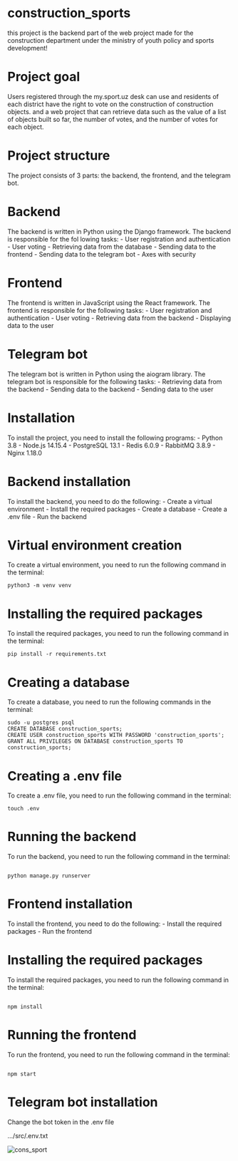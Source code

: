 # construction_sports
this project is the backend part of the web project made for the construction department under the ministry of youth policy and sports development!


# Project goal
Users registered through the my.sport.uz desk can use and residents of each district have the right to vote on the construction of construction objects.
and a web project that can retrieve data such as the value of a list of objects built so far, the number of votes, and the number of votes for each object.

# Project structure
The project consists of 3 parts: the backend, the frontend, and the telegram bot.

# Backend
The backend is written in Python using the Django framework. The backend is responsible for the fol
    lowing tasks:
    - User registration and authentication
    - User voting
    - Retrieving data from the database
    - Sending data to the frontend
    - Sending data to the telegram bot
    - Axes with security

# Frontend
The frontend is written in JavaScript using the React framework. The frontend is responsible for the following tasks:
    - User registration and authentication
    - User voting
    - Retrieving data from the backend
    - Displaying data to the user


# Telegram bot
The telegram bot is written in Python using the aiogram library. The telegram bot is responsible for the following tasks:
    - Retrieving data from the backend
    - Sending data to the backend
    - Sending data to the user


# Installation
To install the project, you need to install the following programs:
    - Python 3.8
    - Node.js 14.15.4
    - PostgreSQL 13.1
    - Redis 6.0.9
    - RabbitMQ 3.8.9
    - Nginx 1.18.0

# Backend installation
To install the backend, you need to do the following:
    - Create a virtual environment
    - Install the required packages
    - Create a database
    - Create a .env file
    - Run the backend


# Virtual environment creation

To create a virtual environment, you need to run the following command in the terminal:
```
python3 -m venv venv
```

# Installing the required packages

To install the required packages, you need to run the following command in the terminal:
```
pip install -r requirements.txt
```

# Creating a database

To create a database, you need to run the following commands in the terminal:
```
sudo -u postgres psql
CREATE DATABASE construction_sports;
CREATE USER construction_sports WITH PASSWORD 'construction_sports';
GRANT ALL PRIVILEGES ON DATABASE construction_sports TO construction_sports;
```

# Creating a .env file
    
To create a .env file, you need to run the following command in the terminal:
```
touch .env
```

# Running the backend

To run the backend, you need to run the following command in the terminal:
```

python manage.py runserver
```

# Frontend installation

To install the frontend, you need to do the following:
    - Install the required packages
    - Run the frontend

# Installing the required packages

To install the required packages, you need to run the following command in the terminal:
```

npm install
```

# Running the frontend

To run the frontend, you need to run the following command in the terminal:
```

npm start
```

# Telegram bot installation

Change the bot token in the .env file

.../src/.env.txt

![cons_sport](https://github.com/HaydarovAkbar/construction_sports/assets/81344759/d77b4c2f-91d0-499c-92b0-fcdcc627b966)
